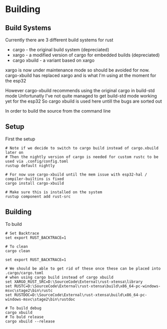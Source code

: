 # Building

## Build Systems

Currently there are 3 different build systems for rust

  * cargo - the original build system (depreciated)
  * xargo - a modified version of cargo for embedded builds (depreciated)
  * cargo xbuild - a variant based on xargo

xargo is now under maintenance mode so should be avoided for now.
cargo-xbuild has replaced xargo and is what I'm using at the moment for the esp32

However cargo-xbuild recommends using the original cargo in build-std mode
Unfortunatly I've not quite managed to get build-std mode working yet for the esp32
So cargo xbuild is used here untill the bugs are sorted out

In order to build the source from the command line

## Setup

First the setup
```
# Note if we decide to switch to cargo build instead of cargo.xbuild later on
# Then the nightly version of cargo is needed for custom rustc to be used via .config/config.toml
rustup default nightly

# For now use cargo-xbuild until the mem issue with esp32-hal / compiler-builtins is fixed
cargo install cargo-xbuild

# Make sure this is installed on the system
rustup component add rust-src
```


## Building

To build
```
# Set Backtrace
set export RUST_BACKTRACE=1

# To clean
cargo clean

set export RUST_BACKTRACE=1 

# We should be able to get rid of these once these can be placed into .cargo/cargo.toml
# when using cargo build instead of cargo xbuild
set XARGO_RUST_SRC=D:\SourceCode\External\rust-xtensa\library
set RUSTC=D:\SourceCode\External\rust-xtensa\build\x86_64-pc-windows-msvc\stage2\bin\rustc
set RUSTDOC=D:\SourceCode\External\rust-xtensa\build\x86_64-pc-windows-msvc\stage2\bin\rustdoc

# To build debug
cargo xbuild
# To buld release
cargo xbuild --release
```
